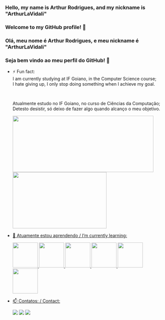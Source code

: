 ### Hello, my name is Arthur Rodrigues, and my nickname is "ArthurLaVidali"
### Welcome to my GitHub profile! 👋


### Olá, meu nome é Arthur Rodrigues, e meu nickname é "ArthurLaVidali"
### Seja bem vindo ao meu perfil do GitHub! 👋


- ⚡ Fun fact: <br>
    I am currently studying at IF Goiano, in the Computer Science course;<br>
    I hate giving up, I only stop doing something when I achieve my goal.<br>
    
    <br>
    
    Atualmente estudo no IF Goiano, no curso de Ciências da Computação; <br>
    Detesto desistir, só deixo de fazer algo quando alcanço o meu objetivo.<br>

    <div>
    <a href="https://github.com/ArthurLaVidali">
    <img height="180em" src="https://github-readme-stats.vercel.app/api/top-langs/?username=ArthurLaVidali&layout=compact&langs_count=7&theme=dracula" height="550" width="450"/>
    <img height="180em" src="https://github-readme-stats.vercel.app/api?username=ArthurLaVidali&show_icons=true&theme=dracula&include_all_commits=true&count_private=true" height="400" width="300" />
    </div>


- 🌱 Atuamente estou aprendendo / I’m currently learning: <br>
    <div>
    <img src="https://cdn.jsdelivr.net/gh/devicons/devicon/icons/java/java-original-wordmark.svg" height="80" width="80" margin-right="40" />   
    <img src="https://cdn.jsdelivr.net/gh/devicons/devicon/icons/python/python-original-wordmark.svg" height="80" width="80" margin-right="40" />
    <img src="https://cdn.jsdelivr.net/gh/devicons/devicon/icons/php/php-plain.svg" height="80" width="80" margin-right="40" />   
    <img src="https://cdn.jsdelivr.net/gh/devicons/devicon/icons/flutter/flutter-original.svg" height="80" width="80" margin-right="40" />
    <img src="https://cdn.jsdelivr.net/gh/devicons/devicon/icons/dart/dart-original-wordmark.svg" height="80" width="80" margin-right="40" />
    <img src="https://cdn.jsdelivr.net/gh/devicons/devicon/icons/mysql/mysql-plain-wordmark.svg" height="80" width="80" margin-right="40" />
    </div>


- 📫 Contatos: / Contact: <br>
    <div>
    <a href="https://www.instagram.com/a_rodrigueszz/" target="_blank"><img src="https://img.shields.io/badge/-Instagram-%23E4405F?style=for-the-badge&logo=instagram&logoColor=white" target="_blank"></a>
    <a href = "mailto:arthurcas2022@gmail.com"><img src="https://img.shields.io/badge/Gmail-D14836?style=for-the-badge&logo=gmail&logoColor=white" target="_blank"></a>
    <a href="https://www.linkedin.com/in/arthur-rodrigues-a01b53258/" target="_blank"><img src="https://img.shields.io/badge/-LinkedIn-%230077B5?style=for-the-badge&logo=linkedin&logoColor=white" target="_blank"></a>
    </div>
<br>
